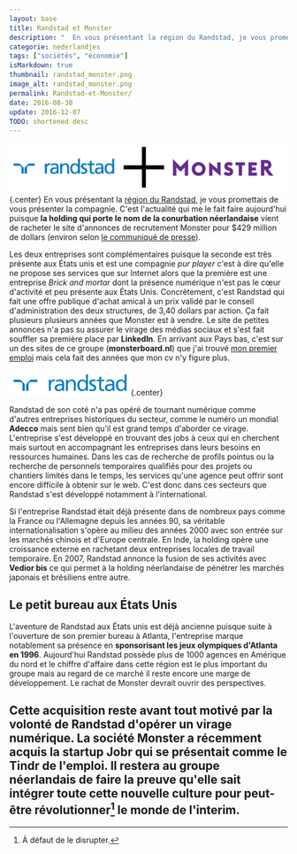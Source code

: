 ```yaml
---
layout: base
title: Randstad et Monster
description: "  En vous présentant la région du Randstad, je vous promettais de vous présenter la compagnie. C'est l'actualité qui me le fait faire aujourd'hui puisque la"
categorie: nederlandjes
tags: ["sociétés", "économie"]
isMarkdown: true
thumbnail: randstad_monster.png
image_alt: randstad_monster.png
permalink: Randstad-et-Monster/
date: 2016-08-30
update: 2016-12-07
TODO: shortened desc
---
```


![randstad_monster.png](randstad_monster.png){.center}
En vous présentant la [région du Randstad](/le-randstad), je vous promettais de vous présenter la compagnie. C'est l'actualité qui me le fait faire aujourd'hui puisque **la holding qui porte le nom de la conurbation néerlandaise** vient de racheter le site d'annonces de recrutement Monster pour $429 million de dollars (environ selon [le communiqué de presse](https://www.ir.randstad.com/news-and-events/press-releases/pr-2016/2016-08-09.aspx)).

Les deux entreprises sont complémentaires puisque la seconde est très présente aux États unis et est une compagnie *pur player* c'est à dire qu'elle ne propose ses services que sur Internet alors que la première est une entreprise *Brick and mortar* dont la présence numérique n'est pas le cœur d'activité et peu présente aux États Unis. Concrètement, c'est Randstad qui fait une offre publique d'achat amical à un prix validé par le conseil d'administration des deux structures, de 3,40 dollars par action. Ça fait plusieurs plusieurs années que Monster est à vendre. Le site de petites annonces n'a pas su assurer le virage des médias sociaux et s'est fait souffler sa première place par **LinkedIn**. En arrivant aux Pays bas, c'est sur un des sites de ce groupe (**monsterboard.nl**) que j'ai trouvé [mon premier emploi](/de-mon-boulot) mais cela fait des années que mon cv n'y figure plus.

![Randstad.png](Randstad.png){.center}

Randstad de son coté n'a pas opéré de tournant numérique comme d'autres entreprises historiques du secteur, comme le numéro un mondial **Adecco** mais sent bien qu'il est grand temps d'aborder ce virage. L'entreprise s'est développé en trouvant des jobs à ceux qui en cherchent mais surtout en accompagnant les entreprises dans leurs besoins en ressources humaines. Dans les cas de recherche de profils pointus ou la recherche de personnels temporaires qualifiés pour des projets ou chantiers limités dans le temps, les services qu'une agence peut offrir sont encore difficile à obtenir sur le web. C'est donc dans ces secteurs que Randstad s'est développé notamment à l'international.

Si l'entreprise Randstad était déjà présente dans de nombreux pays comme la France ou l'Allemagne depuis les années 90, sa véritable internationalisation s'opère au milieu des années 2000 avec son entrée sur les marchés chinois et d'Europe centrale. En Inde, la holding opère une croissance externe en rachetant deux entreprises locales de travail temporaire. En 2007, Randstad annonce la fusion de ses activités avec **Vedior bis** ce qui permet à la holding néerlandaise de pénétrer les marchés japonais et brésiliens entre autre.

## Le petit bureau aux États Unis
L'aventure de Randstad aux États unis est déjà ancienne puisque suite à l'ouverture de son premier bureau à Atlanta, l'entreprise marque notablement sa présence en **sponsorisant les jeux olympiques d'Atlanta en 1996**. Aujourd'hui Randstad possède plus de 1000 agences en Amérique du nord et le chiffre d'affaire dans cette région est le plus important du groupe mais au regard de ce marché il reste encore une marge de développement. Le rachat de Monster devrait ouvrir des perspectives.

Cette acquisition reste avant tout motivé par la volonté de Randstad d'opérer un virage numérique. La société Monster a récemment acquis la startup **Jobr** qui se présentait comme le **Tindr** de l'emploi. Il restera au groupe néerlandais de faire la preuve qu'elle sait intégrer toute cette nouvelle culture pour peut-être révolutionner[^1] le monde de l'interim.
---
[^1]: À défaut de le disrupter.
<!-- post notes:
http://www.frenchweb.fr/randstad-uber-salesforce-les-principales-acquisitions-de-lete-2016/252399?utm_source=FRENCHWEB+COMPLETE&utm_campaign=7dcd043ed5-FrenchWeb_AM_14_11_2016&utm_medium=email&utm_term=0_4eb3a644bc-7dcd043ed5-106754197 
https://techcrunch.com/2016/08/08/randstad-buys-monster-for-429m-as-recruitment-consolidation-continues/
--->
